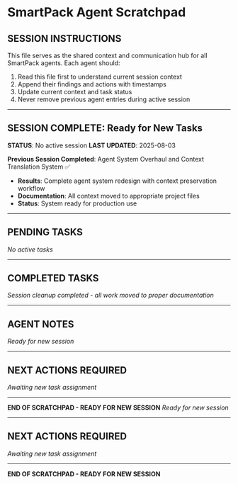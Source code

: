# SmartPack Agent Scratchpad

## SESSION INSTRUCTIONS
This file serves as the shared context and communication hub for all SmartPack agents. Each agent should:
1. Read this file first to understand current session context
2. Append their findings and actions with timestamps
3. Update current context and task status
4. Never remove previous agent entries during active session

---

## SESSION COMPLETE: Ready for New Tasks
**STATUS**: No active session
**LAST UPDATED**: 2025-08-03

**Previous Session Completed**: Agent System Overhaul and Context Translation System ✅
- **Results**: Complete agent system redesign with context preservation workflow
- **Documentation**: All context moved to appropriate project files
- **Status**: System ready for production use

---

## PENDING TASKS
*No active tasks*

---

## COMPLETED TASKS
*Session cleanup completed - all work moved to proper documentation*

---

## AGENT NOTES
*Ready for new session*

---

## NEXT ACTIONS REQUIRED
*Awaiting new task assignment*

---
**END OF SCRATCHPAD - READY FOR NEW SESSION**
*Ready for new session*

---

## NEXT ACTIONS REQUIRED
*Awaiting new task assignment*

---
**END OF SCRATCHPAD - READY FOR NEW SESSION**